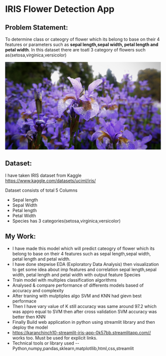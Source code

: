 #  IRIS Flower Detection App
## Problem Statement:
To determine class or cateogry of flower which its belong to base on their 4 features or parameters such as **sepal length,sepal width, petal length and petal width**.
In this dataset there are toatl 3 category of flowers such as(setosa,virginica,versicolor)

![Semantic description of image](flower.jpg "Image Title")
## Dataset:
I have taken IRIS dataset from Kaggle <https://www.kaggle.com/datasets/uciml/iris/>

Dataset consists of total 5 Columns
- Sepal length
- Sepal Width
- Petal length
- Petal Width
- Species has 3 categories(setosa,virginica,versicolor)
## My Work:
- I have made this model which will predict cateogry of flower which its belong to base on their 4 features such as sepal length,sepal width, petal length and petal width.
- I have done stepwise EDA (Exploratory Data Analysis) then visualization to get some idea about imp features and correlation sepal length,sepal width, petal length and petal width with output feature Species
- Train model with multiples classification algorithms
- Analysed & compare performance of differents models based of accuracy and complexity
- After traning with mulptiples algo SVM and KNN had gievn best performace 
- Then I have vary value of K still accuracy was same around 97.2 which was appro equal to SVM  then after cross validation SVM accuracy was better then KNN
- Finally Build web application in python using streamlit library and then deploy the model 
- <https://karanchinch10-streamlit-iris-app-0k57bb.streamlitapp.com//> works too. Must be used for explicit links.
- Technical tools or library used --Python,numpy,pandas,sklearn,matplotllib,html,css,streamlit 

